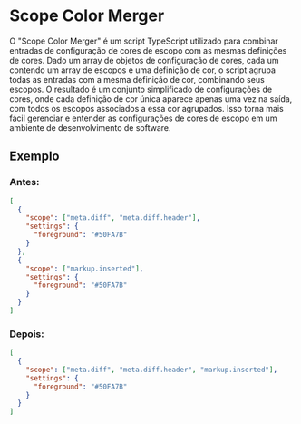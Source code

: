 # Scope Color Merger

O "Scope Color Merger" é um script TypeScript utilizado para combinar entradas de configuração de cores de escopo com as mesmas definições de cores. Dado um array de objetos de configuração de cores, cada um contendo um array de escopos e uma definição de cor, o script agrupa todas as entradas com a mesma definição de cor, combinando seus escopos. O resultado é um conjunto simplificado de configurações de cores, onde cada definição de cor única aparece apenas uma vez na saída, com todos os escopos associados a essa cor agrupados. Isso torna mais fácil gerenciar e entender as configurações de cores de escopo em um ambiente de desenvolvimento de software.

## Exemplo

### Antes:

```json
[
  {
    "scope": ["meta.diff", "meta.diff.header"],
    "settings": {
      "foreground": "#50FA7B"
    }
  },
  {
    "scope": ["markup.inserted"],
    "settings": {
      "foreground": "#50FA7B"
    }
  }
]
```

### Depois:

```json
[
  {
    "scope": ["meta.diff", "meta.diff.header", "markup.inserted"],
    "settings": {
      "foreground": "#50FA7B"
    }
  }
]
```

